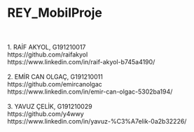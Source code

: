 # REY_MobilProje
<br/> 
<br/> 
1.	RAİF AKYOL, G191210017
<br/> 
https://github.com/raifakyol
<br/> 
https://www.linkedin.com/in/raif-akyol-b745a4190/
<br/> <br/> 
2.	EMİR CAN OLGAÇ, G191210011
<br/> 
https://github.com/emircanolgac
<br/> 
https://www.linkedin.com/in/emir-can-olgac-5302ba194/
<br/> <br/> 
3.	YAVUZ ÇELİK, G191210029
<br/> 
https://github.com/y4wwy
<br/> 
https://www.linkedin.com/in/yavuz-%C3%A7elik-0a2b32226/
